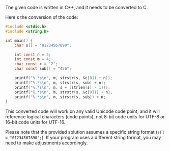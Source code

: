 The given code is written in C++, and it needs to be converted to C. 

Here's the conversion of the code:

```c
#include <stdio.h>
#include <string.h>

int main() {
    char s[] = "01234567890";

    int const n = 3;
    int const m = 4;
    char const c = '2';
    char const sub[] = "456";

    printf("%.*s\n", m, strstr(s, &c[0]) + n));
    printf("%.*s\n", m, strstr(s, sub) + n);
    printf("%.*s\n", m, s + (strlen(s) - 1)));
    printf("%.*s\n", m, strstr(s, &c[0])) + n);
    printf("%.*s\n", m, strstr(s, sub)) + n;
}
```

This converted code will work on any valid Unicode code point, and it will reference logical characters (code points), not 8-bit code units for UTF-8 or 16-bit code units for UTF-16.

Please note that the provided solution assumes a specific string format (`s[] = "01234567890";`). If your program uses a different string format, you may need to make adjustments accordingly.
